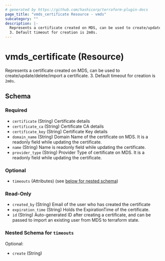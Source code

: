 ```yaml
---
# generated by https://github.com/hashicorp/terraform-plugin-docs
page_title: "vmds_certificate Resource - vmds"
subcategory: ""
description: |-
  Represents a certificate created on MDS, can be used to create/update/delete/import a certificate.
  3. Default timeout for creation is 2m0s.
---
```


# vmds_certificate (Resource)

Represents a certificate created on MDS, can be used to create/update/delete/import a certificate.
3. Default timeout for creation is `2m0s`.



<!-- schema generated by tfplugindocs -->
## Schema

### Required

- `certificate` (String) Certificate details
- `certificate_ca` (String) Certificate CA details
- `certificate_key` (String) Certificate Key details
- `domain_name` (String) Domain Name of the certificate on MDS. It is a readonly field while updating the certificate.
- `name` (String) Name is readonly field while updating the certificate.
- `provider_type` (String) Provider Type of certificate on MDS. It is a readonly field while updating the certificate.

### Optional

- `timeouts` (Attributes) (see [below for nested schema](#nestedatt--timeouts))

### Read-Only

- `created_by` (String) Email of the user who has created the certificate
- `expiration_time` (String) Holds the ExpirationTime of the certificate.
- `id` (String) Auto-generated ID after creating a certificate, and can be passed to import an existing user from MDS to terraform state.

<a id="nestedatt--timeouts"></a>
### Nested Schema for `timeouts`

Optional:

- `create` (String)


